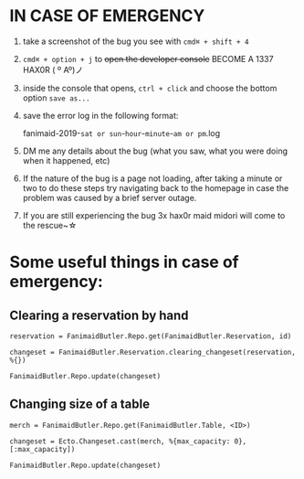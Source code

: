 # IN CASE OF EMERGENCY

1. take a screenshot of the bug you see with `cmd⌘ + shift + 4`
1. `cmd⌘ + option + j` to ~~open the developer console~~ BECOME A 1337 HAX0R ( º Aº)ノ
1. inside the console that opens, `ctrl + click` and choose the bottom option `save as...`
1. save the error log in the following format:
  
    fanimaid-2019-`sat or sun`-`hour`-`minute`-`am or pm`.log
1. DM me any details about the bug (what you saw, what you were doing when it happened, etc)
1. If the nature of the bug is a page not loading, after taking a minute or two to do these steps try navigating back to the homepage in case the problem was caused by a brief server outage.
1. If you are still experiencing the bug 3x hax0r maid midori will come to the rescue~☆



# Some useful things in case of emergency:

## Clearing a reservation by hand

`reservation = FanimaidButler.Repo.get(FanimaidButler.Reservation, id)`

`changeset = FanimaidButler.Reservation.clearing_changeset(reservation, %{})`

`FanimaidButler.Repo.update(changeset)`

## Changing size of a table

`merch = FanimaidButler.Repo.get(FanimaidButler.Table, <ID>)`

`changeset = Ecto.Changeset.cast(merch, %{max_capacity: 0}, [:max_capacity])`

`FanimaidButler.Repo.update(changeset)`
